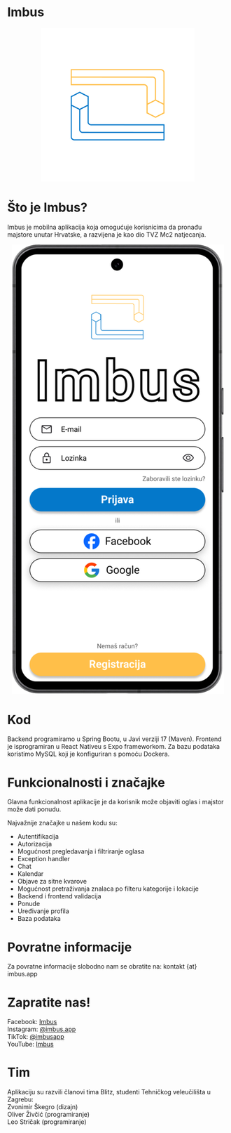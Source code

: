 # Imbus

<p align="center">
    <img src="./readmeimages/logo.png" alt="Imbus logo" width="350">
</p>

# Što je Imbus?

Imbus je mobilna aplikacija koja omogućuje korisnicima da pronađu majstore unutar Hrvatske, a razvijena je kao dio TVZ Mc2 natjecanja.

<p align="center">
    <img src="./readmeimages/mockupsignup.png" alt="Imbus logo">
</p>

# Kod

Backend programiramo u Spring Bootu, u Javi verziji 17 (Maven). Frontend je isprogramiran u
React Nativeu s Expo frameworkom. Za bazu podataka koristimo MySQL koji je
konfiguriran s pomoću Dockera.


# Funkcionalnosti i značajke

Glavna funkcionalnost aplikacije je da korisnik može objaviti oglas i majstor može dati ponudu.

Najvažnije značajke u našem kodu su:
- Autentifikacija
- Autorizacija
- Mogućnost pregledavanja i filtriranje oglasa
- Exception handler
- Chat
- Kalendar
- Objave za sitne kvarove
- Mogućnost pretraživanja znalaca po filteru kategorije i lokacije
- Backend i frontend validacija
- Ponude
- Uređivanje profila
- Baza podataka


# Povratne informacije

Za povratne informacije slobodno nam se obratite na: kontakt {at} imbus.app

# Zapratite nas!

Facebook: [Imbus](https://web.facebook.com/profile.php?id=61559428845944)\
Instagram: [@imbus.app](https://www.instagram.com/imbus.app/)\
TikTok: [@imbusapp](https://tiktok.com/@imbusapp)\
YouTube: [Imbus](https://www.youtube.com/channel/UCjQ2bPtZzMhlNQ8rSvgls-Q)


# Tim

Aplikaciju su razvili članovi tima Blitz, studenti Tehničkog veleučilišta u Zagrebu:\
Zvonimir Škegro (dizajn)\
Oliver Živčić (programiranje)\
Leo Stričak (programiranje)